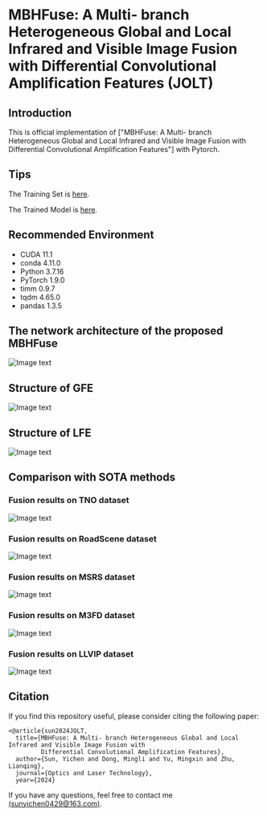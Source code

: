 # MBHFuse: A Multi- branch Heterogeneous Global and Local Infrared and Visible Image Fusion with Differential Convolutional Amplification Features (JOLT)


## Introduction

This is official implementation of ["MBHFuse: A Multi- branch Heterogeneous Global and Local Infrared and Visible Image Fusion with Differential Convolutional Amplification Features"] with Pytorch.

## Tips

The Training Set is [here](https://pan.baidu.com/s/1p0Q_4hR2Z-P0rTqEdSP2yg).

The Trained Model is [here](https://pan.baidu.com/s/1t675r_PeK2qPCddDCgKnEg).


## Recommended Environment
 * CUDA 11.1
 * conda 4.11.0
 * Python 3.7.16
 * PyTorch 1.9.0
 * timm 0.9.7
 * tqdm 4.65.0
 * pandas 1.3.5


## The network architecture of the proposed MBHFuse
![Image text](https://github.com/sunyichen1994/MBHFuse/blob/main/The%20network%20architecture.PNG)


## Structure of GFE
![Image text](https://github.com/sunyichen1994/MBHFuse/blob/main/GFE.PNG)


## Structure of LFE
![Image text](https://github.com/sunyichen1994/MBHFuse/blob/main/LFE.PNG)


## Comparison with SOTA methods
### Fusion results on TNO dataset
![Image text](https://github.com/sunyichen1994/MBHFuse/blob/main/Qualitative%20evaluation/TNO.jpg)

### Fusion results on RoadScene dataset
![Image text](https://github.com/sunyichen1994/MBHFuse/blob/main/Qualitative%20evaluation/RoadScene.jpg)

### Fusion results on MSRS dataset
![Image text](https://github.com/sunyichen1994/MBHFuse/blob/main/Qualitative%20evaluation/MSRS.jpg)

### Fusion results on M3FD dataset
![Image text](https://github.com/sunyichen1994/MBHFuse/blob/main/Qualitative%20evaluation/M3FD.jpg)

### Fusion results on LLVIP dataset
![Image text](https://github.com/sunyichen1994/MBHFuse/blob/main/Qualitative%20evaluation/LLVIP.jpg)

## Citation

If you find this repository useful, please consider citing the following paper:

```
<@article{sun2024JOLT,
  title={MBHFuse: A Multi- branch Heterogeneous Global and Local Infrared and Visible Image Fusion with
         Differential Convolutional Amplification Features},
  author={Sun, Yichen and Dong, Mingli and Yu, Mingxin and Zhu, Lianqing},
  journal={Optics and Laser Technology},
  year={2024}
```


If you have any questions, feel free to contact me [(sunyichen0429@163.com)](https://mail.163.com/js6/main.jsp?sid=BLOSvOwNCyRWPapVZwNNnLfjPVLzpCxa&df=mail163_letter#module=compose.ComposeModule%7C%7B%22type%22%3A%22compose%22%2C%22fullScreen%22%3Atrue%2C%22cid%22%3A%22c%3A1724508401548%22%7D).
